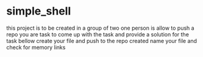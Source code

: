 # simple_shell
this project is to be created in a group of two
one person is allow to push a repo 
you are task to come up with the task and provide a solution for the task bellow 
create your file and push to the repo created
name your file and check for memory links
